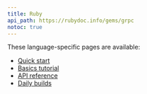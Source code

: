 ```yaml
---
title: Ruby
api_path: https://rubydoc.info/gems/grpc
notoc: true
---
```


These language-specific pages are available:

- [Quick start](quickstart/)
- [Basics tutorial](basics/)
- [API reference](api)
- [Daily builds](daily-builds)

